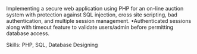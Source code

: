 Implementing a secure web application using PHP for an on-line auction system
with protection against SQL injection, cross site scripting, bad authentication, and
multiple session management.
•Authenticated sessions along with timeout feature to validate users/admin before
permitting database access.

Skills: PHP, SQL, Database Designing
